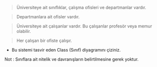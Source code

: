 > Üniversiteye ait sınıflıklar, çalışma ofisleri ve departmanlar vardır.

> Departmanlara ait ofisler vardır.

> Üniversiteye ait çalışanlar vardır. Bu çalışanlar profesör veya memur olabilir.

> Her çalışan bir ofiste çalışır.

- Bu sistemi tasvir eden Class (Sınıf) diyagramını çiziniz.

Not : Sınıflara ait nitelik ve davranışların belirtilmesine gerek yoktur.
